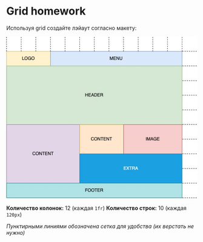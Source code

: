 # Grid homework

Используя grid создайте лэйаут согласно макету:

![макет](imgs/grid-hw.jpg)

**Количество колонок:** 12 (каждая `1fr`)
**Количество строк:** 10 (каждая `120px`)

*Пунктирными линиями обозначена сетка для удобства (их верстать не нужно)*
